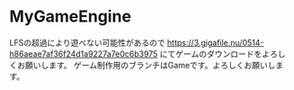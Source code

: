 # MyGameEngine
LFSの超過により遊べない可能性があるので https://3.gigafile.nu/0514-h86aeae7af36f24d1a9227a7e0c6b3975 にてゲームのダウンロードをよろしくお願いします。
ゲーム制作用のブランチはGameです。よろしくお願いします。
